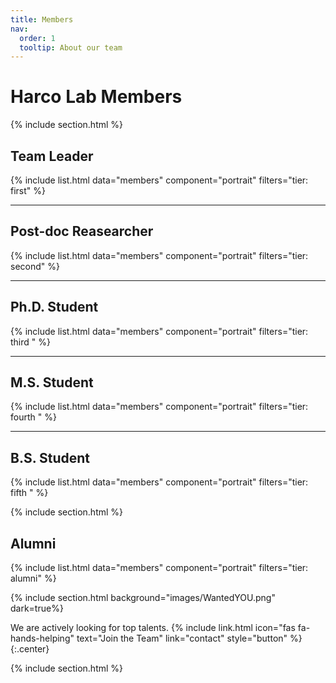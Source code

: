```yaml
---
title: Members
nav:
  order: 1
  tooltip: About our team
---
```

# <i class="fas fa-user-friends"></i>**Harco Lab Members**

{% include section.html %}

## **Team Leader**
{%
  include list.html
  data="members"
  component="portrait"
  filters="tier: first" 
%}

***
## **Post-doc Reasearcher**
{%
  include list.html
  data="members"
  component="portrait"
  filters="tier: second" 
%}

***
## **Ph.D. Student**
{%
  include list.html
  data="members"
  component="portrait"
  filters="tier: third " 
%}

***
## **M.S. Student**
{%
  include list.html
  data="members"
  component="portrait"
  filters="tier: fourth " 
%}

***
## **B.S. Student**
{%
  include list.html
  data="members"
  component="portrait"
  filters="tier: fifth " 
%}



{% include section.html %}

## <i class="fas fa-user-graduate"></i> **Alumni**
{%
  include list.html
  data="members"
  component="portrait"
  filters="tier: alumni" 
%}


{% include section.html background="images/WantedYOU.png" dark=true%}

We are actively looking for top talents.
{%
  include link.html
  icon="fas fa-hands-helping"
  text="Join the Team"
  link="contact"
  style="button"
%}
{:.center}

{% include section.html %}


